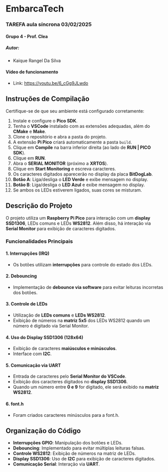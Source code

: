 # EmbarcaTech

### TAREFA aula síncrona 03/02/2025

#### Grupo 4 - Prof. Clea

##### Autor:
* Kaique Rangel Da Silva

#### Vídeo de funcionamento

* Link: https://youtu.be/6_cGg9JLwdo

## Instruções de Compilação

Certifique-se de que seu ambiente está configurado corretamente:

1. Instale e configure o **Pico SDK**.
2. Tenha o **VSCode** instalado com as extensões adequadas, além do **CMake** e **Make**.
3. Clone o repositório e abra a pasta do projeto.
4. A extensão **Pi Pico** criará automaticamente a pasta `build`.
5. Clique em **Compile** na barra inferior direita (ao lado de **RUN | PICO SDK**).
6. Clique em **RUN**.
7. Abra o **SERIAL MONITOR** (próximo a **XRTOS**).
8. Clique em **Start Monitoring** e escreva caracteres.
9. Os caracteres digitados aparecerão no display da placa **BitDogLab**.
10. **Botão A**: Liga/desliga o **LED Verde** e exibe mensagem no display.
11. **Botão B**: Liga/desliga o **LED Azul** e exibe mensagem no display.
12. Se ambos os LEDs estiverem ligados, suas cores se misturam.

## Descrição do Projeto

O projeto utiliza um **Raspberry Pi Pico** para interação com um **display SSD1306**, LEDs comuns e LEDs **WS2812**. Além disso, há interação via **Serial Monitor** para exibição de caracteres digitados.

### Funcionalidades Principais

#### 1. Interrupções (IRQ)
* Os botões utilizam **interrupções** para controle do estado dos LEDs.

#### 2. Debouncing
* Implementação de **debounce via software** para evitar leituras incorretas dos botões.

#### 3. Controle de LEDs
* Utilização de **LEDs comuns** e **LEDs WS2812**.
* Exibição de números na **matriz 5x5** dos LEDs WS2812 quando um número é digitado via Serial Monitor.

#### 4. Uso do Display SSD1306 (128x64)
* Exibição de caracteres **maiúsculos e minúsculos**.
* Interface com **I2C**.

#### 5. Comunicação via UART
* Entrada de caracteres pelo **Serial Monitor do VSCode**.
* Exibição dos caracteres digitados no **display SSD1306**.
* Quando um número entre **0 e 9** for digitado, ele será exibido na **matriz WS2812**.

#### 6. font.h
* Foram criados caracteres minúsculos para a font.h.

## Organização do Código

- **Interrupções GPIO**: Manipulação dos botões e LEDs.
- **Debouncing**: Implementado para evitar múltiplas leituras falsas.
- **Controle WS2812**: Exibição de números na matriz de LEDs.
- **Display SSD1306**: Uso de **I2C** para exibição de caracteres digitados.
- **Comunicação Serial**: Interação via **UART**.




